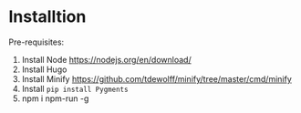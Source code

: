 # Installtion

Pre-requisites:
1. Install Node https://nodejs.org/en/download/
2. Install Hugo
3. Install Minify https://github.com/tdewolff/minify/tree/master/cmd/minify
4. Install `pip install Pygments`
5. npm i npm-run -g
